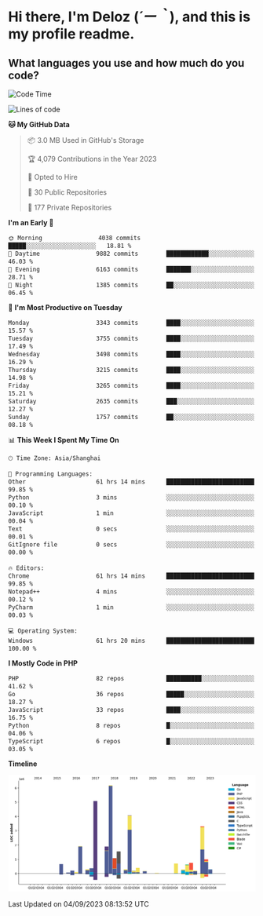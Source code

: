 # **Hi there, I'm Deloz (*´ー｀*), and this is my profile readme.**

## **What languages you use and how much do you code?**

<!--START_SECTION:waka-->
![Code Time](http://img.shields.io/badge/Code%20Time-2%2C303%20hrs%2059%20mins-blue)

![Lines of code](https://img.shields.io/badge/From%20Hello%20World%20I%27ve%20Written-31.5%20million%20lines%20of%20code-blue)

**🐱 My GitHub Data** 

> 📦 3.0 MB Used in GitHub's Storage 
 > 
> 🏆 4,079 Contributions in the Year 2023
 > 
> 💼 Opted to Hire
 > 
> 📜 30 Public Repositories 
 > 
> 🔑 177 Private Repositories 
 > 
**I'm an Early 🐤** 

```text
🌞 Morning                4038 commits        █████░░░░░░░░░░░░░░░░░░░░   18.81 % 
🌆 Daytime                9882 commits        ████████████░░░░░░░░░░░░░   46.03 % 
🌃 Evening                6163 commits        ███████░░░░░░░░░░░░░░░░░░   28.71 % 
🌙 Night                  1385 commits        ██░░░░░░░░░░░░░░░░░░░░░░░   06.45 % 
```
📅 **I'm Most Productive on Tuesday** 

```text
Monday                   3343 commits        ████░░░░░░░░░░░░░░░░░░░░░   15.57 % 
Tuesday                  3755 commits        ████░░░░░░░░░░░░░░░░░░░░░   17.49 % 
Wednesday                3498 commits        ████░░░░░░░░░░░░░░░░░░░░░   16.29 % 
Thursday                 3215 commits        ████░░░░░░░░░░░░░░░░░░░░░   14.98 % 
Friday                   3265 commits        ████░░░░░░░░░░░░░░░░░░░░░   15.21 % 
Saturday                 2635 commits        ███░░░░░░░░░░░░░░░░░░░░░░   12.27 % 
Sunday                   1757 commits        ██░░░░░░░░░░░░░░░░░░░░░░░   08.18 % 
```


📊 **This Week I Spent My Time On** 

```text
🕑︎ Time Zone: Asia/Shanghai

💬 Programming Languages: 
Other                    61 hrs 14 mins      █████████████████████████   99.85 % 
Python                   3 mins              ░░░░░░░░░░░░░░░░░░░░░░░░░   00.10 % 
JavaScript               1 min               ░░░░░░░░░░░░░░░░░░░░░░░░░   00.04 % 
Text                     0 secs              ░░░░░░░░░░░░░░░░░░░░░░░░░   00.01 % 
GitIgnore file           0 secs              ░░░░░░░░░░░░░░░░░░░░░░░░░   00.00 % 

🔥 Editors: 
Chrome                   61 hrs 14 mins      █████████████████████████   99.85 % 
Notepad++                4 mins              ░░░░░░░░░░░░░░░░░░░░░░░░░   00.12 % 
PyCharm                  1 min               ░░░░░░░░░░░░░░░░░░░░░░░░░   00.03 % 

💻 Operating System: 
Windows                  61 hrs 20 mins      █████████████████████████   100.00 % 
```

**I Mostly Code in PHP** 

```text
PHP                      82 repos            ██████████░░░░░░░░░░░░░░░   41.62 % 
Go                       36 repos            █████░░░░░░░░░░░░░░░░░░░░   18.27 % 
JavaScript               33 repos            ████░░░░░░░░░░░░░░░░░░░░░   16.75 % 
Python                   8 repos             █░░░░░░░░░░░░░░░░░░░░░░░░   04.06 % 
TypeScript               6 repos             █░░░░░░░░░░░░░░░░░░░░░░░░   03.05 % 
```



**Timeline**

![Lines of Code chart](https://raw.githubusercontent.com/deloz/deloz/main/assets/bar_graph.png)


 Last Updated on 04/09/2023 08:13:52 UTC
<!--END_SECTION:waka-->

